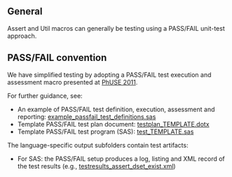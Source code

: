 General
-------
Assert and Util macros can generally be testing using a PASS/FAIL unit-test approach.

PASS/FAIL convention
--------------------
We have simplified testing by adopting a PASS/FAIL test execution and assessment macro presented at [PhUSE 2011](http://www.lexjansen.com/phuse/2011/ad/AD04.pdf).

For further guidance, see:
* An example of PASS/FAIL test definition, execution, assessment and reporting: [example_passfail_test_definitions.sas](https://github.com/phuse-org/phuse-scripts/blob/master/whitepapers/qualification/example_passfail_test_definitions.sas)
* Template PASS/FAIL test plan document: [testplan_TEMPLATE.dotx](https://github.com/phuse-org/phuse-scripts/blob/master/whitepapers/qualification/testplan_TEMPLATE.dotx)
* Template PASS/FAIL test program (SAS): [test_TEMPLATE.sas](https://github.com/phuse-org/phuse-scripts/blob/master/whitepapers/qualification/test_TEMPLATE.sas)

The language-specific output subfolders contain test artifacts:
* For SAS: the PASS/FAIL setup produces a log, listing and XML record of the test results (e.g., [testresults_assert_dset_exist.xml](https://github.com/phuse-org/phuse-scripts/blob/master/whitepapers/qualification/outputs_sas/testresults_assert_dset_exist.xml))

